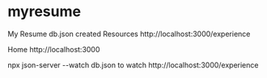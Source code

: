 # myresume

My Resume
db.json created
    Resources
  http://localhost:3000/experience

  Home
  http://localhost:3000

  npx json-server --watch db.json to watch   http://localhost:3000/experience